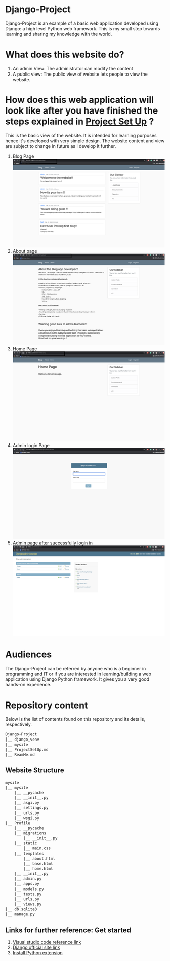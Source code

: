 # Django-Project

Django-Project is an example of a basic web application developed using Django: a high level Python web framework. This is my small step towards learning and sharing my knowledge with the world.

# What does this website do?

1. An admin View: The administrator can modify the content
2. A public view: The public view of website lets people to view the website.

# How does this web application will look like after you have finished the steps explained in [Project Set Up](https://github.com/supriya-s-jadhav/Django-Project/blob/master/ProjectSetUp.md) ?

This is the basic view of the website. It is intended for learning purposes hence it's developed with very simple design. The website content and view are subject to change in future as I develop it further.

1. Blog Page
![Blog Page](https://github.com/supriya-s-jadhav/Django-Project/blob/master/Web%20Application%20View%20/blog.png)
2. About page
![About Page](https://github.com/supriya-s-jadhav/Django-Project/blob/master/Web%20Application%20View%20/about.png)
3. Home Page
![Home Page](https://github.com/supriya-s-jadhav/Django-Project/blob/master/Web%20Application%20View%20/home.png)
4. Admin login Page
![Admin login page](https://github.com/supriya-s-jadhav/Django-Project/blob/master/Web%20Application%20View%20/admin1.png)
5. Admin page after successfully login in
![Admin database](https://github.com/supriya-s-jadhav/Django-Project/blob/master/Web%20Application%20View%20/admin2.png)

# Audiences

The Django-Project can be referred by anyone who is a beginner in programming and IT or if you are interested in learning/building a web application using Django Python framework. It gives you a very good hands-on experience.


# Repository content

Below is the list of contents found on this repository and its details, respectively.

```
Django-Project
|__ django_venv
|__ mysite
|__ ProjectSetUp.md
|__ ReamMe.md
```
## Website Structure

```
mysite
|__ mysite
    |__ __pycache
    |__ __init__.py
    |__ asgi.py
    |__ settings.py
    |__ urls.py
    |__ wsgi.py
|__ Profile
    |__ __pycache
    |__ migrations
        |__ __init__.py
    |__ static
        |__ main.css
    |__ templates
        |__ about.html
        |__ base.html
        |__ home.html
    |__ __init__.py
    |__ admin.py
    |__ apps.py
    |__ models.py
    |__ tests.py
    |__ urls.py
    |__ views.py
|__ db.sqlite3
|__ manage.py
```


## Links for further reference: Get started

1. [Visual studio code reference link](https://code.visualstudio.com/docs/python/tutorial-django#_create-and-run-a-minimal-django-app)
2. [Django official site link](https://docs.djangoproject.com/en/2.1/)
3. [Install Python extension](https://marketplace.visualstudio.com/items?itemName=ms-python.python)
